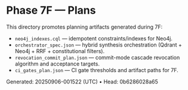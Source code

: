 # Phase 7F — Plans

This directory promotes planning artifacts generated during 7F:

- `neo4j_indexes.cql` — idempotent constraints/indexes for Neo4j.
- `orchestrator_spec.json` — hybrid synthesis orchestration (Qdrant + Neo4j + RRF + constitutional filters).
- `revocation_commit_plan.json` — commit-mode cascade revocation algorithm and acceptance targets.
- `ci_gates_plan.json` — CI gate thresholds and artifact paths for 7F.

Generated: 20250906-001522 (UTC) • Head: 0b6286028a65
